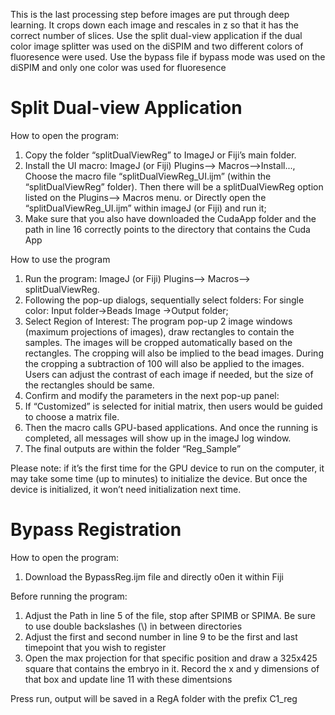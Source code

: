 This is the last processing step before images are put through deep learning. It crops down each image and rescales in z so that it has the correct number of slices. Use the split dual-view application if the dual color image splitter was used on the diSPIM and two different colors of fluoresence were used. Use the bypass file if bypass mode was used on the diSPIM and only one color was used for fluoresence


# Split Dual-view Application
How to open the program:
  1. Copy the folder “splitDualViewReg” to ImageJ or Fiji’s main folder.
  2. Install the UI macro: ImageJ (or Fiji) Plugins--> Macros-->Install..., Choose the macro file “splitDualViewReg_UI.ijm” (within the “splitDualViewReg” folder). Then there will be a splitDualViewReg option listed on the Plugins--> Macros menu.
                             or 
      Directly open the “splitDualViewReg_UI.ijm” within imageJ (or Fiji) and run it;
  3. Make sure that you also have downloaded the CudaApp folder and the path in line 16 correctly points  to the directory that contains the Cuda App

How to use the program
  1. Run the program: ImageJ (or Fiji) Plugins--> Macros--> splitDualViewReg.
  2. Following the pop-up dialogs, sequentially select folders: 
  For single color: Input folder→Beads Image →Output folder; 
  3. Select Region of Interest: 
  The program pop-up 2 image windows (maximum projections of images), draw rectangles to contain the samples. The images will be cropped automatically based on the rectangles. The cropping will also be implied to the bead images. During the cropping a subtraction of 100 will also be applied to the images. Users can adjust the contrast of each image if needed, but the size of the rectangles should be same. 
  4. Confirm and modify the parameters in the next pop-up panel:
  5. If “Customized” is selected for initial matrix, then users would be guided to choose a matrix file.
  6. Then the macro calls GPU-based applications. And once the running is completed, all messages will show up in the imageJ log window.
  7. The final outputs are within the folder “Reg_Sample”
  
  
Please note: if it’s the first time for the GPU device to run on the computer, it may take some time (up to minutes) to initialize the device. But once the device is initialized, it won’t need initialization next time.


# Bypass Registration

How to open the program:
  1. Download the BypassReg.ijm file and directly o0en it within Fiji
  
Before running the program:
  1. Adjust the Path in line 5 of the file, stop after SPIMB or SPIMA. Be sure to use double backslashes (\\) in between directories
  2. Adjust the first and second number in line 9 to be the first and last timepoint that you wish to register
  3. Open the max projection for that specific position and draw a 325x425 square that contains the embryo in it. Record the x and y dimensions of that box and update line 11 with these dimentsions

Press run, output will be saved in a RegA folder with the prefix C1_reg
